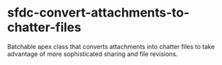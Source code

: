 # sfdc-convert-attachments-to-chatter-files
Batchable apex class that converts attachments into chatter files to take advantage of more sophisticated sharing and file revisions.
